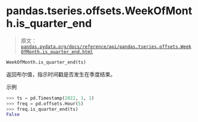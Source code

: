 # pandas.tseries.offsets.WeekOfMonth.is_quarter_end

> 原文：[`pandas.pydata.org/docs/reference/api/pandas.tseries.offsets.WeekOfMonth.is_quarter_end.html`](https://pandas.pydata.org/docs/reference/api/pandas.tseries.offsets.WeekOfMonth.is_quarter_end.html)

```py
WeekOfMonth.is_quarter_end(ts)
```

返回布尔值，指示时间戳是否发生在季度结束。

示例

```py
>>> ts = pd.Timestamp(2022, 1, 1)
>>> freq = pd.offsets.Hour(5)
>>> freq.is_quarter_end(ts)
False 
```
